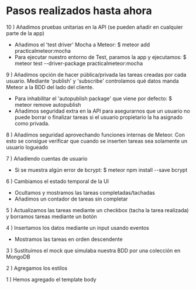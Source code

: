 # Pasos realizados hasta ahora
10 ) Añadimos pruebas unitarias en la API (se pueden añadir en cualquier parte de la app)
- Añadimos el 'test driver' Mocha a Meteor: $ meteor add practicalmeteor:mocha
- Para ejecutar nuestro entorno de Test, paramos la app y ejecutamos: $ meteor test --driver-package practicalmeteor:mocha

9 ) Añadimos opción de hacer pública/privada las tareas creadas por cada usuario. Mediante 'publish' y 'subscribe' controlamos qué datos manda Meteor a la BDD del lado del cliente.
- Para inhabilitar el 'autopublish package' que viene por defecto: $ meteor remove autopublish
- Añadimos seguridad extra en la API para asegurarnos que un usuario no puede borrar o finalizar tareas si el usuario propietario la ha asignado como privada.

8 ) Añadimos seguridad aprovechando funciones internas de Meteor. Con esto se consigue verificar que cuando se inserten tareas sea solamente un usuario logueado

7 ) Añadiendo cuentas de usuario
- Si se muestra algún error de bcrypt: $ meteor npm install --save bcrypt

6 ) Cambiamos el estado temporal de la UI
- Ocultamos y mostramos las tareas completadas/tachadas
- Añadimos un contador de tareas sin completar

5 ) Actualizamos las tareas mediante un checkbox (tacha la tarea realizada) y borramos tareas mediante un botón

4 ) Insertamos los datos mediante un input usando eventos
- Mostramos las tareas en orden descendente

3 ) Sustituimos el mock que simulaba nuestra BDD por una colección en MongoDB

2 ) Agregamos los estilos

1 ) Hemos agregado el template body
